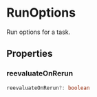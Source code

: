 # RunOptions

Run options for a task.

## Properties

### reevaluateOnRerun

```typescript
reevaluateOnRerun?: boolean
```

